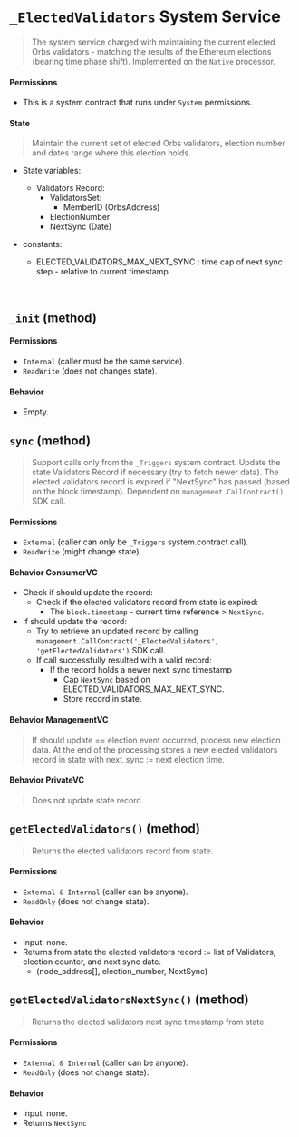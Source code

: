 # `_ElectedValidators` System Service

> The system service charged with maintaining the current elected Orbs validators - matching the results of the Ethereum elections (bearing time phase shift).
> Implemented on the `Native` processor.

#### Permissions
* This is a system contract that runs under `System` permissions.


#### State
> Maintain the current set of elected Orbs validators, election number and dates range where this election holds.
* State variables:
    * Validators Record:
        * ValidatorsSet:
            * MemberID (OrbsAddress)
        * ElectionNumber
        * NextSync (Date)

* constants:
    * ELECTED_VALIDATORS_MAX_NEXT_SYNC : time cap of next sync step - relative to current timestamp. 

&nbsp;
## `_init` (method)

#### Permissions
* `Internal` (caller must be the same service).
* `ReadWrite` (does not changes state).

#### Behavior
* Empty.



## `sync` (method)
> Support calls only from the `_Triggers` system contract.
> Update the state Validators Record if necessary (try to fetch newer data).
> The elected validators record is expired if "NextSync" has passed (based on the block.timestamp).
> Dependent on `management.CallContract()` SDK call.

#### Permissions
* `External` (caller can only be `_Triggers` system.contract call).
* `ReadWrite` (might change state).

#### Behavior ConsumerVC
* Check if should update the record:
    * Check if the elected validators record from state is expired:
        * The `block.timestamp` - current time reference > `NextSync`.
* If should update the record:
    * Try to retrieve an updated record by calling `management.CallContract('_ElectedValidators', 'getElectedValidators')` SDK call.
    * If call successfully resulted with a valid record:
        * If the record holds a newer next_sync timestamp
            * Cap `NextSync` based on ELECTED_VALIDATORS_MAX_NEXT_SYNC.
            * Store record in state.

#### Behavior ManagementVC
> If should update == election event occurred, process new election data.
> At the end of the processing stores a new elected validators record in state with next_sync := next election time.

#### Behavior PrivateVC
> Does not update state record.



## `getElectedValidators()` (method)
> Returns the elected validators record from state.
#### Permissions
* `External & Internal` (caller can be anyone).
* `ReadOnly` (does not change state).

#### Behavior
* Input: none.
* Returns from state the elected validators record := list of Validators, election counter, and next sync date.
    * (node_address[], election_number, NextSync)
    
    

## `getElectedValidatorsNextSync()` (method)
> Returns the elected validators next sync timestamp from state.
#### Permissions
* `External & Internal` (caller can be anyone).
* `ReadOnly` (does not change state).
#### Behavior
* Input: none.
* Returns `NextSync`
